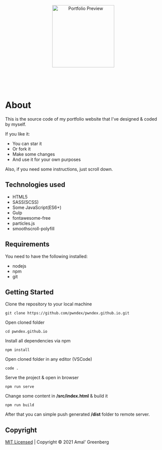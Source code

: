<br>
<br>
<p align="center">
  <img src="https://user-images.githubusercontent.com/65390434/103094409-38742b80-461f-11eb-8ab9-a59eb8951ee8.png" width="200" alt="Portfolio Preview" />
</p>
<br>
<br>
<br>

# About

This is the source code of my portfolio website that I've designed & coded by myself.

If you like it:
- You can star it
- Or fork it
- Make some changes
- And use it for your own purposes

Also, if you need some instructions, just scroll down.

## Technologies used

- HTML5
- SASS(SCSS)
- Some JavaScript(ES6+)
- Gulp
- fontawesome-free
- particles.js
- smoothscroll-polyfill

## Requirements

You need to have the following installed:

* nodejs
* npm
* git

## Getting Started

Clone the repository to your local machine
```shell
git clone https://github.com/pwndex/pwndex.github.io.git
```

Open cloned folder
```shell
cd pwndex.github.io
```

Install all dependencies via npm
```shell
npm install
```

Open cloned folder in any editor (VSCode)
```shell
code .
```

Serve the project & open in browser
```shell
npm run serve
```

Change some content in **/src/index.html** & build it
```shell
npm run build
```

After that you can simple push generated **/dist** folder to remote server.

## Copyright

[MIT Licensed](https://github.com/pwndex/pwndex.github.io/blob/master/LICENSE) | Copyright © 2021 Amal' Greenberg
